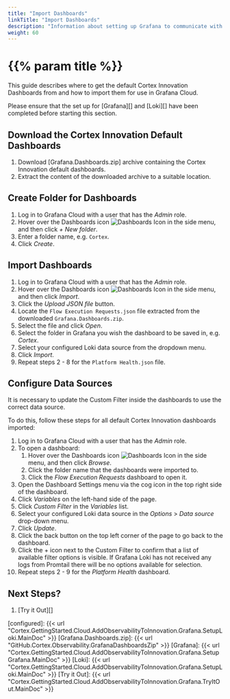 ```yaml
---
title: "Import Dashboards"
linkTitle: "Import Dashboards"
description: "Information about setting up Grafana to communicate with the Cloud Grafana Loki as well as importing and configuring the default set of dashboards."
weight: 60
---
```


# {{% param title %}}

This guide describes where to get the default Cortex Innovation Dashboards from and how to import them for use in Grafana Cloud.

Please ensure that the set up for [Grafana][] and [Loki][] have been completed before starting this section.

## Download the Cortex Innovation Default Dashboards

1. Download [Grafana.Dashboards.zip] archive containing the Cortex Innovation default dashboards.
1. Extract the content of the downloaded archive to a suitable location.

## Create Folder for Dashboards

1. Log in to Grafana Cloud with a user that has the *Admin* role.
1. Hover over the Dashboards icon ![Dashboards Icon](/images/DashboardsIcon.png 'Dashboards Icon') in the side menu, and then click *+ New folder*.
1. Enter a folder name, e.g. `Cortex`.
1. Click *Create*.

## Import Dashboards

1. Log in to Grafana Cloud with a user that has the *Admin* role.
1. Hover over the Dashboards icon ![Dashboards Icon](/images/DashboardsIcon.png 'Dashboards Icon') in the side menu, and then click *Import*.
1. Click the *Upload JSON file* button.
1. Locate the `Flow Execution Requests.json` file extracted from the downloaded `Grafana.Dashboards.zip`.
1. Select the file and click *Open*.
1. Select the folder in Grafana you wish the dashboard to be saved in, e.g. *Cortex*.
1. Select your configured Loki data source from the dropdown menu.
1. Click *Import*.
1. Repeat steps 2 - 8 for the `Platform Health.json` file.

## Configure Data Sources

It is necessary to update the Custom Filter inside the dashboards to use the correct data source.

To do this, follow these steps for all default Cortex Innovation dashboards imported:

1. Log in to Grafana Cloud with a user that has the *Admin* role.
1. To open a dashboard:
    1. Hover over the Dashboards icon ![Dashboards Icon](/images/DashboardsIcon.png 'Dashboards Icon') in the side menu, and then click *Browse*.
    1. Click the folder name that the dashboards were imported to.
    1. Click the *Flow Execution Requests* dashboard to open it.
1. Open the Dashboard Settings menu via the cog icon in the top right side of the dashboard.
1. Click *Variables* on the left-hand side of the page.
1. Click *Custom Filter* in the *Variables* list.
1. Select your configured Loki data source in the *Options* > *Data source* drop-down menu.
1. Click *Update*.
1. Click the back button on the top left corner of the page to go back to the dashboard.
1. Click the + icon next to the Custom Filter to confirm that a list of available filter options is visible. If Grafana Loki has not received any logs from Promtail there will be no options available for selection.
1. Repeat steps 2 - 9 for the *Platform Health* dashboard.

## Next Steps?

1. [Try it Out][]

[configured]: {{< url "Cortex.GettingStarted.Cloud.AddObservabilityToInnovation.Grafana.SetupLoki.MainDoc" >}}
[Grafana.Dashboards.zip]: {{< url "GitHub.Cortex.Observability.GrafanaDashboardsZip" >}}
[Grafana]: {{< url "Cortex.GettingStarted.Cloud.AddObservabilityToInnovation.Grafana.SetupGrafana.MainDoc" >}}
[Loki]: {{< url "Cortex.GettingStarted.Cloud.AddObservabilityToInnovation.Grafana.SetupLoki.MainDoc" >}}
[Try it Out]: {{< url "Cortex.GettingStarted.Cloud.AddObservabilityToInnovation.Grafana.TryItOut.MainDoc" >}}